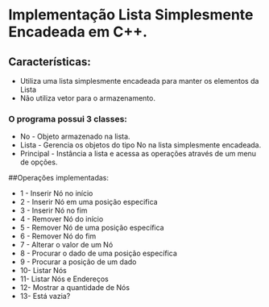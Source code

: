 # Implementação Lista Simplesmente Encadeada em C++.

## Características:<br>
- Utiliza uma lista simplesmente encadeada para manter os elementos da Lista<br>
- Não utiliza vetor para o armazenamento.<br>

### O programa possui 3 classes:<br>
- No - Objeto armazenado na lista.<br>
- Lista - Gerencia os objetos do tipo No na lista simplesmente encadeada.<br>
- Principal - Instância a lista e acessa as operações através de um menu de opções.<br>

##Operações implementadas:<br>
- 1 - Inserir Nó no início<br>
- 2 - Inserir Nó em uma posição especifica<br>
- 3 - Inserir Nó no fim<br>
- 4 - Remover Nó do início<br>
- 5 - Remover Nó de uma posição específica<br>
- 6 - Remover Nó do fim<br>
- 7 - Alterar o valor de um Nó<br>
- 8 - Procurar o dado de uma posição específica<br>
- 9 - Procurar a posição de um dado<br>
- 10- Listar Nós<br>
- 11- Listar Nós e Endereços<br>
- 12- Mostrar a quantidade de Nós<br>
- 13- Está vazia?<br>